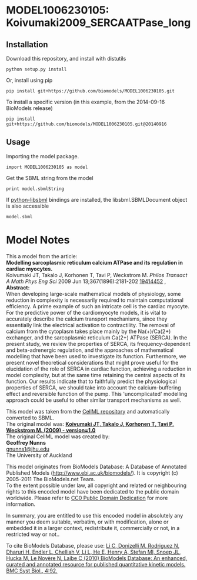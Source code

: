 # MODEL1006230105: Koivumaki2009_SERCAATPase_long

## Installation

Download this repository, and install with distutils

`python setup.py install`

Or, install using pip

`pip install git+https://github.com/biomodels/MODEL1006230105.git`

To install a specific version (in this example, from the 2014-09-16 BioModels release)

`pip install git+https://github.com/biomodels/MODEL1006230105.git@20140916`

## Usage

Importing the model package.

`import MODEL1006230105 as model`

Get the SBML string from the model

`print model.sbmlString`

If [python-libsbml](https://pypi.python.org/pypi/python-libsbml) bindings are
installed, the libsbml.SBMLDocument object is also accessible

`model.sbml`


# Model Notes


This a model from the article:  
**Modelling sarcoplasmic reticulum calcium ATPase and its regulation in cardiac myocytes.**   
Koivumaki JT, Takalo J, Korhonen T, Tavi P, Weckstrom M. _Philos Transact A
Math Phys Eng Sci_ 2009 Jun 13;367(1896):2181-202
[19414452](http://www.ncbi.nlm.nih.gov/pubmed/19414452) ,  
**Abstract:**   
When developing large-scale mathematical models of physiology, some reduction
in complexity is necessarily required to maintain computational efficiency. A
prime example of such an intricate cell is the cardiac myocyte. For the
predictive power of the cardiomyocyte models, it is vital to accurately
describe the calcium transport mechanisms, since they essentially link the
electrical activation to contractility. The removal of calcium from the
cytoplasm takes place mainly by the Na(+)/Ca(2+) exchanger, and the
sarcoplasmic reticulum Ca(2+) ATPase (SERCA). In the present study, we review
the properties of SERCA, its frequency-dependent and beta-adrenergic
regulation, and the approaches of mathematical modelling that have been used
to investigate its function. Furthermore, we present novel theoretical
considerations that might prove useful for the elucidation of the role of
SERCA in cardiac function, achieving a reduction in model complexity, but at
the same time retaining the central aspects of its function. Our results
indicate that to faithfully predict the physiological properties of SERCA, we
should take into account the calcium-buffering effect and reversible function
of the pump. This 'uncomplicated' modelling approach could be useful to other
similar transport mechanisms as well.

This model was taken from the [CellML
repository](http://www.cellml.org/models) and automatically converted to SBML.  
The original model was: [ **Koivumaki JT, Takalo J, Korhonen T, Tavi P,
Weckstrom M. (2009) - version=1.0**
](http://models.cellml.org/exposure/3d5593ef7cb34144d2dbb9d617094026)  
The original CellML model was created by:  
**Geoffrey Nunns**   
gnunns1@jhu.edu  
The University of Auckland  

This model originates from BioModels Database: A Database of Annotated
Published Models (http://www.ebi.ac.uk/biomodels/). It is copyright (c)
2005-2011 The BioModels.net Team.  
To the extent possible under law, all copyright and related or neighbouring
rights to this encoded model have been dedicated to the public domain
worldwide. Please refer to [CC0 Public Domain
Dedication](http://creativecommons.org/publicdomain/zero/1.0/) for more
information.

In summary, you are entitled to use this encoded model in absolutely any
manner you deem suitable, verbatim, or with modification, alone or embedded it
in a larger context, redistribute it, commercially or not, in a restricted way
or not..  
  
To cite BioModels Database, please use: [Li C, Donizelli M, Rodriguez N,
Dharuri H, Endler L, Chelliah V, Li L, He E, Henry A, Stefan MI, Snoep JL,
Hucka M, Le Novère N, Laibe C (2010) BioModels Database: An enhanced, curated
and annotated resource for published quantitative kinetic models. BMC Syst
Biol., 4:92.](http://www.ncbi.nlm.nih.gov/pubmed/20587024)


